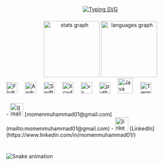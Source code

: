 <p align="center">
  <a href="https://git.io/typing-svg"><img src="https://readme-typing-svg.herokuapp.com?font=Fira+Code&pause=1000&center=true&vCenter=true&random=false&width=435&lines=%F0%9F%91%8B%F0%9F%8F%BB+Hello+There%2C+I'm+Mo'men;A+Passionate+Flutter+Developer" alt="Typing SVG" /></a>
</p>

###

<div align="center">
  <img src="https://github-readme-stats.vercel.app/api?username=MomenMuhammad01&hide_title=false&hide_rank=false&show_icons=true&include_all_commits=true&count_private=true&disable_animations=false&theme=dracula&locale=en&hide_border=false" height="150" alt="stats graph"  />
  <img src="https://github-readme-stats.vercel.app/api/top-langs?username=MomenMuhammad01&locale=en&hide_title=false&layout=compact&card_width=320&langs_count=5&theme=dracula&hide_border=false" height="150" alt="languages graph"  />
</div>

<div align="left">
  <img src="https://img.icons8.com/color/512/flutter.png" height="30" alt="Flutter SDK"  />
  <img width="12" />
  <img src="https://uxwing.com/wp-content/themes/uxwing/download/brands-and-social-media/android-studio-icon.png" height="30" alt="Android Studio"  />
  <img width="12" />
  <img src="https://cdn-icons-png.flaticon.com/512/5968/5968371.png" height="30" alt="Swift"  />
  <img width="12" />
  <img src="https://upload.wikimedia.org/wikipedia/ru/0/0c/Xcode_icon.png" height="30" alt="Xcode"  />
  <img width="12" />
  <img src="https://upload.wikimedia.org/wikipedia/commons/thumb/9/9a/Visual_Studio_Code_1.35_icon.svg/512px-Visual_Studio_Code_1.35_icon.svg.png" height="30" alt="vs code"  />
  <img width="12" />
  <img src="https://s3.dualstack.us-east-2.amazonaws.com/pythondotorg-assets/media/community/logos/python-logo-only.png" height="30" alt="python logo"  />
  <img width="12" />
  <img src="https://brandslogos.com/wp-content/uploads/thumbs/java-logo-vector-1.svg" height="40" alt="Java Logo" />
  <img width="12" />
  <img src="https://upload.wikimedia.org/wikipedia/commons/f/f9/Windows_Terminal_Logo.png" height="30" alt="Terminal"  />

</div>

###

<div align="left">
- <img src="https://img.shields.io/static/v1?message=Gmail&logo=gmail&label=&color=D14836&logoColor=white&labelColor=&style=for-the-badge" height="35" alt="gmail logo" /> [momenmuhammad01@gmail.com](mailto:momenmuhammad01@gmail.com)
- <img src="https://img.shields.io/static/v1?message=LinkedIn&logo=linkedin&label=&color=0077B5&logoColor=white&labelColor=&style=for-the-badge" height="35" alt="linkedin logo" /> [LinkedIn](https://www.linkedin.com/in/momenmuhammad01/)
</div>

###

<br clear="both">

<img src="https://raw.githubusercontent.com/MomenMuhammad01/MomenMuhammad01/output/snake.svg" alt="Snake animation" />

###
